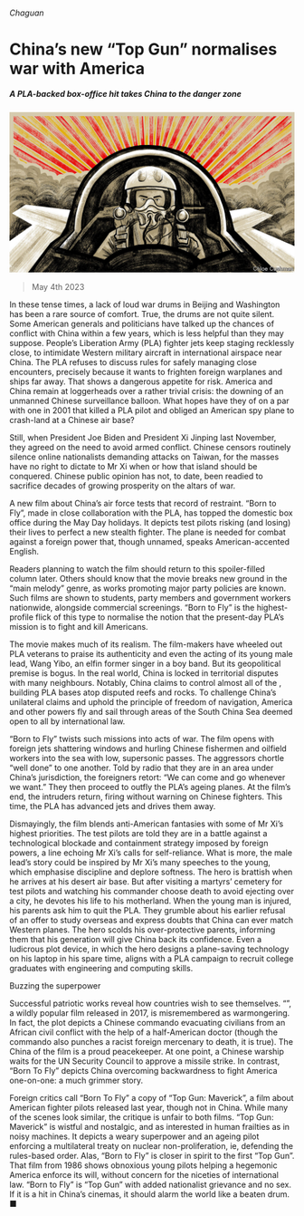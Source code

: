 ###### Chaguan

# China’s new “Top Gun” normalises war with America 

##### A PLA-backed box-office hit takes China to the danger zone 

![image](images/20230506_CND000.jpg) 

> May 4th 2023 

In these tense times, a lack of loud war drums in Beijing and Washington has been a rare source of comfort. True, the drums are not quite silent. Some American generals and politicians have talked up the chances of conflict with China within a few years, which is less helpful than they may suppose. People’s Liberation Army (PLA) fighter jets keep staging recklessly close,  to intimidate Western military aircraft in international airspace near China. The PLA refuses to discuss rules for safely managing close encounters, precisely because it wants to frighten foreign warplanes and ships far away. That shows a dangerous appetite for risk. America and China remain at loggerheads over a rather trivial crisis: the downing of an unmanned Chinese surveillance balloon. What hopes have they of  on a par with one in 2001 that killed a PLA pilot and obliged an American spy plane to crash-land at a Chinese air base?

Still, when President Joe Biden and President Xi Jinping  last November, they agreed on the need to avoid armed conflict. Chinese censors routinely silence online nationalists demanding attacks on Taiwan, for the masses have no right to dictate to Mr Xi when or how that island should be conquered. Chinese public opinion has not, to date, been readied to sacrifice decades of growing prosperity on the altars of war.

A new film about China’s air force tests that record of restraint. “Born to Fly”, made in close collaboration with the PLA, has topped the domestic box office during the May Day holidays. It depicts test pilots risking (and losing) their lives to perfect a new stealth fighter. The plane is needed for combat against a foreign power that, though unnamed, speaks American-accented English. 

Readers planning to watch the film should return to this spoiler-filled column later. Others should know that the movie breaks new ground in the “main melody” genre, as works promoting major party policies are known. Such films are shown to students, party members and government workers nationwide, alongside commercial screenings. “Born to Fly” is the highest-profile flick of this type to normalise the notion that the present-day PLA’s mission is to fight and kill Americans.

The movie makes much of its realism. The film-makers have wheeled out PLA veterans to praise its authenticity and even the acting of its young male lead, Wang Yibo, an elfin former singer in a boy band. But its geopolitical premise is bogus. In the real world, China is locked in territorial disputes with many neighbours. Notably, China claims to control almost all of the , building PLA bases atop disputed reefs and rocks. To challenge China’s unilateral claims and uphold the principle of freedom of navigation, America and other powers fly and sail through areas of the South China Sea deemed open to all by international law.

“Born to Fly” twists such missions into acts of war. The film opens with foreign jets shattering windows and hurling Chinese fishermen and oilfield workers into the sea with low, supersonic passes. The aggressors chortle “well done” to one another. Told by radio that they are in an area under China’s jurisdiction, the foreigners retort: “We can come and go whenever we want.” They then proceed to outfly the PLA’s ageing planes. At the film’s end, the intruders return, firing without warning on Chinese fighters. This time, the PLA has advanced jets and drives them away.

Dismayingly, the film blends anti-American fantasies with some of Mr Xi’s highest priorities. The test pilots are told they are in a battle against a technological blockade and containment strategy imposed by foreign powers, a line echoing Mr Xi’s calls for self-reliance. What is more, the male lead’s story could be inspired by Mr Xi’s many speeches to the young, which emphasise discipline and deplore softness. The hero is brattish when he arrives at his desert air base. But after visiting a martyrs’ cemetery for test pilots and watching his commander choose death to avoid ejecting over a city, he devotes his life to his motherland. When the young man is injured, his parents ask him to quit the PLA. They grumble about his earlier refusal of an offer to study overseas and express doubts that China can ever match Western planes. The hero scolds his over-protective parents, informing them that his generation will give China back its confidence. Even a ludicrous plot device, in which the hero designs a plane-saving technology on his laptop in his spare time, aligns with a PLA campaign to recruit college graduates with engineering and computing skills.

Buzzing the superpower

Successful patriotic works reveal how countries wish to see themselves. “”, a wildly popular film released in 2017, is misremembered as warmongering. In fact, the plot depicts a Chinese commando evacuating civilians from an African civil conflict with the help of a half-American doctor (though the commando also punches a racist foreign mercenary to death, it is true). The China of the film is a proud peacekeeper. At one point, a Chinese warship waits for the UN Security Council to approve a missile strike. In contrast, “Born To Fly” depicts China overcoming backwardness to fight America one-on-one: a much grimmer story.

Foreign critics call “Born To Fly” a copy of “Top Gun: Maverick”, a film about American fighter pilots released last year, though not in China. While many of the scenes look similar, the critique is unfair to both films. “Top Gun: Maverick” is wistful and nostalgic, and as interested in human frailties as in noisy machines. It depicts a weary superpower and an ageing pilot enforcing a multilateral treaty on nuclear non-proliferation, ie, defending the rules-based order. Alas, “Born to Fly” is closer in spirit to the first “Top Gun”. That film from 1986 shows obnoxious young pilots helping a hegemonic America enforce its will, without concern for the niceties of international law. “Born to Fly” is “Top Gun” with added nationalist grievance and no sex. If it is a hit in China’s cinemas, it should alarm the world like a beaten drum. ■






